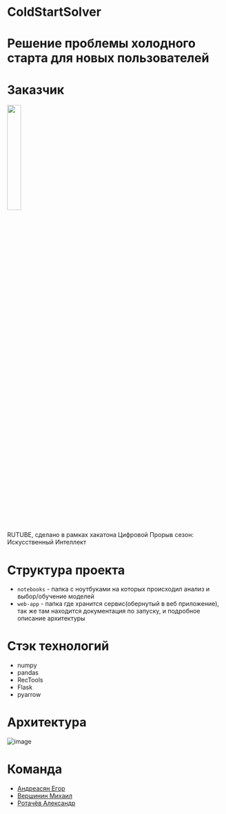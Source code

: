 # ColdStartSolver

# Решение проблемы холодного старта для новых пользователей

# Заказчик

<img style="width: 25%; height: auto;" src='https://github.com/user-attachments/assets/dbc487be-8b08-4dd6-affb-98a5857db708'>

RUTUBE, сделано в рамках хакатона Цифровой Прорыв сезон: Искусственный Интеллект

# Структура проекта

- ```notebooks``` - папка с ноутбуками на которых происходил анализ и выбор/обучение моделей
- ```web-app``` - папка где хранится сервис(обернутый в веб приложение), так же там находится документация по запуску, и подробное описание архитектуры

# Стэк технологий

* numpy
* pandas
* RecTools
* Flask
* pyarrow

# Архитектура

![image](https://github.com/user-attachments/assets/fcf743da-317e-4d99-8d41-3dd7d445fcfb)

# Команда
* [Андреасян Егор](https://github.com/EgorAndrik)
* [Вершинин Михаил](https://github.com/Rasdafar128)
* [Ротачёв Александр](https://github.com/Sasha2810)
